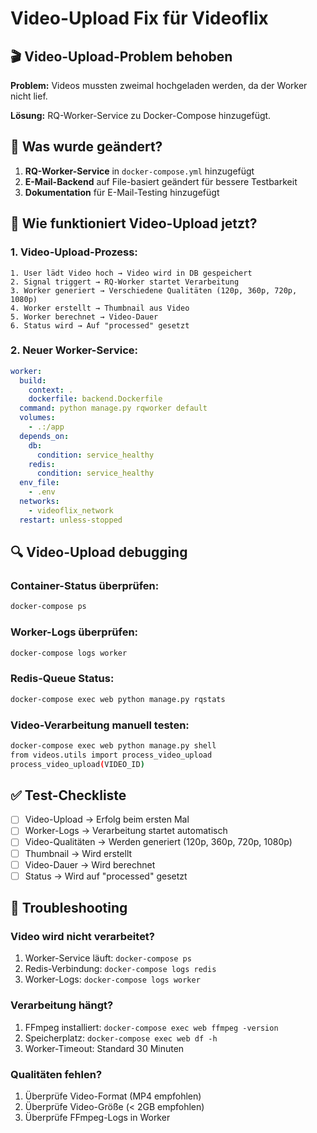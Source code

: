 # Video-Upload Fix für Videoflix

## 🎬 Video-Upload-Problem behoben

**Problem:** Videos mussten zweimal hochgeladen werden, da der Worker nicht lief.

**Lösung:** RQ-Worker-Service zu Docker-Compose hinzugefügt.

## 🔧 Was wurde geändert?

1. **RQ-Worker-Service** in `docker-compose.yml` hinzugefügt
2. **E-Mail-Backend** auf File-basiert geändert für bessere Testbarkeit
3. **Dokumentation** für E-Mail-Testing hinzugefügt

## 🚀 Wie funktioniert Video-Upload jetzt?

### 1. Video-Upload-Prozess:
```
1. User lädt Video hoch → Video wird in DB gespeichert
2. Signal triggert → RQ-Worker startet Verarbeitung
3. Worker generiert → Verschiedene Qualitäten (120p, 360p, 720p, 1080p)
4. Worker erstellt → Thumbnail aus Video
5. Worker berechnet → Video-Dauer
6. Status wird → Auf "processed" gesetzt
```

### 2. Neuer Worker-Service:
```yaml
worker:
  build:
    context: .
    dockerfile: backend.Dockerfile
  command: python manage.py rqworker default
  volumes:
    - .:/app
  depends_on:
    db:
      condition: service_healthy
    redis:
      condition: service_healthy
  env_file:
    - .env
  networks:
    - videoflix_network
  restart: unless-stopped
```

## 🔍 Video-Upload debugging

### Container-Status überprüfen:
```bash
docker-compose ps
```

### Worker-Logs überprüfen:
```bash
docker-compose logs worker
```

### Redis-Queue Status:
```bash
docker-compose exec web python manage.py rqstats
```

### Video-Verarbeitung manuell testen:
```bash
docker-compose exec web python manage.py shell
from videos.utils import process_video_upload
process_video_upload(VIDEO_ID)
```

## ✅ Test-Checkliste

- [ ] Video-Upload → Erfolg beim ersten Mal
- [ ] Worker-Logs → Verarbeitung startet automatisch
- [ ] Video-Qualitäten → Werden generiert (120p, 360p, 720p, 1080p)
- [ ] Thumbnail → Wird erstellt
- [ ] Video-Dauer → Wird berechnet
- [ ] Status → Wird auf "processed" gesetzt

## 🐛 Troubleshooting

### Video wird nicht verarbeitet?
1. Worker-Service läuft: `docker-compose ps`
2. Redis-Verbindung: `docker-compose logs redis`
3. Worker-Logs: `docker-compose logs worker`

### Verarbeitung hängt?
1. FFmpeg installiert: `docker-compose exec web ffmpeg -version`
2. Speicherplatz: `docker-compose exec web df -h`
3. Worker-Timeout: Standard 30 Minuten

### Qualitäten fehlen?
1. Überprüfe Video-Format (MP4 empfohlen)
2. Überprüfe Video-Größe (< 2GB empfohlen)
3. Überprüfe FFmpeg-Logs in Worker
